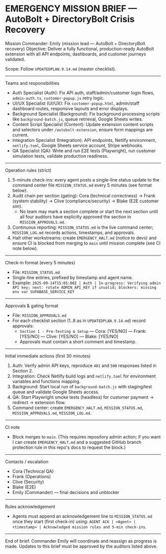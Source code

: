 # EMERGENCY MISSION BRIEF — AutoBolt + DirectoryBolt Crisis Recovery

Mission Commander: Emily (mission lead — AutoBolt + DirectoryBolt recovery)
Objective: Deliver a fully functional, production-ready AutoBolt extension with all API endpoints, dashboards, and customer journeys validated.

Scope: Follow `UPDATEDPLAN.9.14.md` (master checklist). 

---

Teams and responsibilities
- Auth Specialist (Auth): Fix API auth, staff/admin/customer login flows, `admin-auth.ts`, `customer-popup.js` retry logic.
- UI/UX Specialist (UI/UX): Fix `customer-popup.html`, admin/staff dashboard routes, responsive layouts and error displays.
- Background Specialist (Background): Fix background processing scripts like `background-batch.js`, queue retrieval, Google Sheets writes.
- Content Script Specialist (Content): Update extension content scripts and selectors under `/autobolt-extension`, ensure form mappings are current.
- Integration Specialist (Integration): API endpoints, Netlify environment, `netlify.toml`, Google Sheets service account, Stripe webhooks.
- QA Specialist (QA): Write and run E2E tests (Playwright), run customer simulation tests, validate production readiness.

---

Operation rules (strict)
1. 5-minute check-ins: every agent posts a single-line status update to the command center file `MISSION_STATUS.md` every 5 minutes (see format below).
2. Audit chain per section (gating): Cora (technical correctness) → Frank (system stability) → Clive (compliance/security) → Blake (E2E customer sim).
   - No team may mark a section complete or start the next section until all four auditors have explicitly approved the section in `MISSION_APPROVALS.md`.
3. Continuous reporting: `MISSION_STATUS.md` is the live command center; `MISSION_LOG.md` records actions, timestamps, and approvals.
4. Halt other workstreams: create `EMERGENCY_HALT.md` (notice to devs) and ensure CI is blocked from merging to `main` until mission complete (see CI note below).

---

Check-in format (every 5 minutes)
- File: `MISSION_STATUS.md`
- Single-line entries, prefixed by timestamp and agent name.
- Example: `2025-09-14T15:05:00Z | Auth | In-progress: Verifying admin API key; next: rotate ADMIN_API_KEY if invalid; blockers: missing env var SUPABASE_SERVICE_KEY`

---

Approvals & gating format
- File: `MISSION_APPROVALS.md`
- For each checklist section (1..8 as in `UPDATEDPLAN.9.14.md`) record approvals:
  - `Section 1 - Pre-Testing & Setup` — Cora: [YES/NO] — Frank: [YES/NO] — Clive: [YES/NO] — Blake: [YES/NO]
  - Approvals must contain a short comment and timestamp.

---

Initial immediate actions (first 30 minutes)
1. Auth: Verify admin API keys, reproduce `401` and `500` responses listed in Section 2.
2. Integration: Check Netlify build logs and `netlify.toml` for environment variables and functions mapping.
3. Background: Start local run of `background-batch.js` with staging/test queue and validate Google Sheets access.
4. QA: Start Playwright smoke tests (headless) for customer payment → redirect → extension flow.
5. Command center: create `EMERGENCY_HALT.md`, `MISSION_STATUS.md`, `MISSION_APPROVALS.md`, `MISSION_LOG.md`.

---

CI note
- Block merges to `main`. (This requires repository admin action; if you want I can create `EMERGENCY_HALT.md` and a suggested GitHub branch protection rule in this repo's docs to request the block.)

---

Contacts / escalation
- Cora (Technical QA)
- Frank (Operations)
- Clive (Security)
- Blake (E2E)
- Emily (Commander) — final decisions and unblocker

---

Rules acknowledgement
- Agents must append an acknowledgement line to `MISSION_STATUS.md` once they start (first check-in) using: `AGENT ACK | <Agent> | <timestamp> | Acknowledged mission rules and 5-min check-ins`.

---

End of brief. Commander Emily will coordinate and reassign as progress is made. Updates to this brief must be approved by the auditors listed above.
